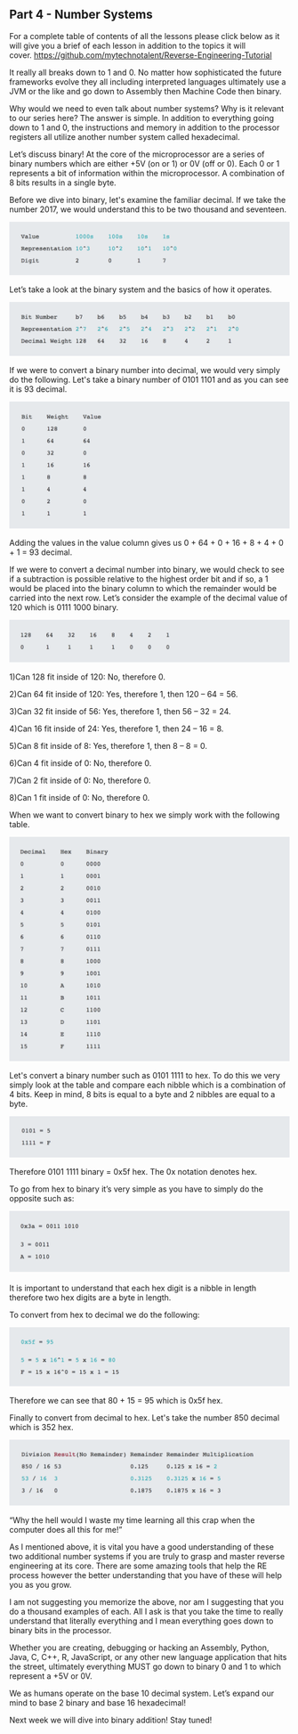 ## Part 4 - Number Systems

For a complete table of contents of all the lessons please click below as it will give you a brief of each lesson in addition to the topics it will cover.&nbsp;https://github.com/mytechnotalent/Reverse-Engineering-Tutorial

It really all breaks down to 1 and 0.&nbsp;No matter how sophisticated the future frameworks evolve they all including interpreted languages ultimately use a JVM or the like and go down to Assembly then Machine Code then binary.

Why would we need to even talk about number systems?&nbsp;Why is it relevant to our series here?&nbsp;The answer is simple.&nbsp;In addition to everything going down to 1 and 0, the instructions and memory in addition to the processor registers all utilize another number system called hexadecimal.&nbsp;

Let’s discuss binary!&nbsp;At the core of the microprocessor are a series of binary numbers which are either +5V (on or 1) or 0V (off or 0). Each 0 or 1 represents a bit of information within the microprocessor. A combination of 8 bits results in a single byte.

Before we dive into binary, let's examine the familiar decimal. If we take the number 2017, we would understand this to be two thousand and seventeen.

<div class="slate-resizable-image-embed slate-image-embed__resize-full-width"><img src="/imgs/1536316029655.jpg"/></div>

Let’s take a look at the binary system and the basics of how it operates.

<div class="slate-resizable-image-embed slate-image-embed__resize-full-width"><img src="/imgs/1536316062694.jpg"/></div>

If we were to convert a binary number into decimal, we would very simply do the following. Let's take a binary number of 0101 1101 and as you can see it is 93 decimal.

<div class="slate-resizable-image-embed slate-image-embed__resize-full-width"><img src="/imgs/1536316087192.jpg"/></div>

Adding the values in the value column gives us 0 + 64 + 0 + 16 + 8 + 4 + 0 + 1 = 93 decimal.

If we were to convert a decimal number into binary, we would check to see if a subtraction is possible relative to the highest order bit and if so, a 1 would be placed into the binary column to which the remainder would be carried into the next row. Let’s consider the example of the decimal value of 120 which is 0111 1000 binary.

<div class="slate-resizable-image-embed slate-image-embed__resize-full-width"><img src="/imgs/1536316117407.jpg"/></div>

1)Can 128 fit inside of 120: No, therefore 0.

2)Can 64 fit inside of 120: Yes, therefore 1, then 120 – 64 = 56.

3)Can 32 fit inside of 56: Yes, therefore 1, then 56 – 32 = 24.

4)Can 16 fit inside of 24: Yes, therefore 1, then 24 – 16 = 8.

5)Can 8 fit inside of 8: Yes, therefore 1, then 8 – 8 = 0.

6)Can 4 fit inside of 0: No, therefore 0.

7)Can 2 fit inside of 0: No, therefore 0.

8)Can 1 fit inside of 0: No, therefore 0.

When we want to convert binary to hex we simply work with the following table.

<div class="slate-resizable-image-embed slate-image-embed__resize-full-width"><img src="/imgs/1536316179552.jpg"/></div>

Let's convert a binary number such as 0101 1111 to hex. To do this we very simply look at the table and compare each nibble which is a combination of 4 bits. Keep in mind, 8 bits is equal to a byte and 2 nibbles are equal to a byte.

<div class="slate-resizable-image-embed slate-image-embed__resize-full-width"><img src="/imgs/1536316203991.jpg"/></div>

Therefore 0101 1111 binary = 0x5f hex. The 0x notation denotes hex.

To go from hex to binary it’s very simple as you have to simply do the opposite such as:

<div class="slate-resizable-image-embed slate-image-embed__resize-full-width"><img src="/imgs/1536316238835.jpg"/></div>

It is important to understand that each hex digit is a nibble in length therefore two hex digits are a byte in length.

To convert from hex to decimal we do the following:

<div class="slate-resizable-image-embed slate-image-embed__resize-full-width"><img src="/imgs/1536316267782.jpg"/></div>

Therefore we can see that 80 + 15 = 95 which is 0x5f hex.

Finally to convert from decimal to hex. Let's take the number 850 decimal which is 352 hex.

<div class="slate-resizable-image-embed slate-image-embed__resize-full-width"><img src="/imgs/1536316294127.jpg"/></div>

“Why the hell would I waste my time learning all this crap when the computer does all this for me!”

As I mentioned above, it is vital you have a good understanding of these two additional number systems if you are truly to grasp and master reverse engineering at its core.&nbsp;There are some amazing tools that help the RE process however the better understanding that you have of these will help you as you grow.

I am not suggesting you memorize the above, nor am I suggesting that you do a thousand examples of each. All I ask is that you take the time to really understand that literally everything and I mean everything goes down to binary bits in the processor.

Whether you are creating, debugging or hacking an Assembly, Python, Java, C, C++, R, JavaScript, or any other new language application that hits the street, ultimately everything MUST go down to binary 0 and 1 to which represent a +5V or 0V.

We as humans operate on the base 10 decimal system.&nbsp;Let’s expand our mind to base 2 binary and base 16 hexadecimal!

Next week we will dive into binary addition! Stay tuned!